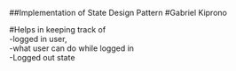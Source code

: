 ##Implementation of State Design Pattern
#Gabriel Kiprono

#Helps in keeping track of  
-logged in user,  
-what user can do while logged in  
-Logged out state  